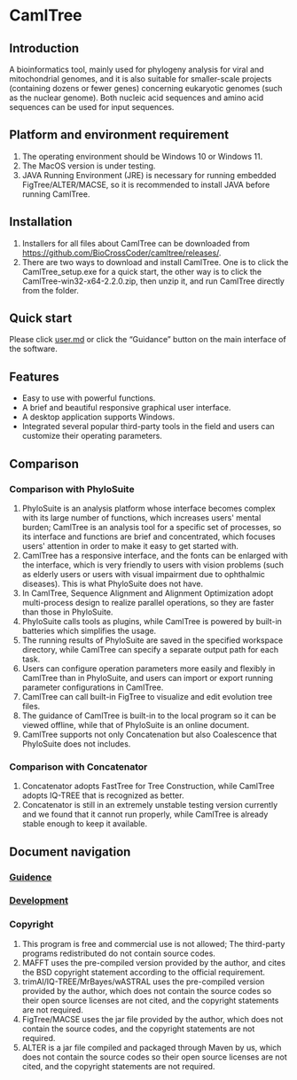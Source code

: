 # CamlTree

## Introduction

A bioinformatics tool, mainly used for phylogeny analysis for viral and mitochondrial genomes, and it is also suitable for smaller-scale projects (containing dozens or fewer genes) concerning eukaryotic genomes (such as the nuclear genome). Both nucleic acid sequences and amino acid sequences can be used for input sequences.

## Platform and environment requirement

1. The operating environment should be Windows 10 or Windows 11.
2. The MacOS version is under testing.
3. JAVA Running Environment (JRE) is necessary for running embedded FigTree/ALTER/MACSE, so it is recommended to install JAVA before running CamlTree.
   
## Installation

1. Installers for all files about CamlTree can be downloaded from https://github.com/BioCrossCoder/camltree/releases/.
2. There are two ways to download and install CamlTree. One is to click the CamlTree_setup.exe for a quick start, the other way is to click the CamlTree-win32-x64-2.2.0.zip, then unzip it, and run CamlTree directly from the folder.

## Quick start

Please click [user.md](./docs/User.md) or click the “Guidance” button on the main interface of the software.

## Features

+ Easy to use with powerful functions.
+ A brief and beautiful responsive graphical user interface.
+ A desktop application supports Windows.
+ Integrated several popular third-party tools in the field and users can customize their operating parameters.

## Comparison

### Comparison with PhyloSuite

1. PhyloSuite is an analysis platform whose interface becomes complex with its large number of functions, which increases users' mental burden; CamlTree is an analysis tool for a specific set of processes, so its interface and functions are brief and concentrated, which focuses users' attention in order to make it easy to get started with.
2. CamlTree has a responsive interface, and the fonts can be enlarged with the interface, which is very friendly to users with vision problems (such as elderly users or users with visual impairment due to ophthalmic diseases). This is what PhyloSuite does not have.
3. In CamlTree, Sequence Alignment and Alignment Optimization adopt multi-process design to realize parallel operations, so they are faster than those in PhyloSuite.
4. PhyloSuite calls tools as plugins, while CamlTree is powered by built-in batteries which simplifies the usage.
5. The running results of PhyloSuite are saved in the specified workspace directory, while CamlTree can specify a separate output path for each task.
6. Users can configure operation parameters more easily and flexibly in CamlTree than in PhyloSuite, and users can import or export running parameter configurations in CamlTree.
7. CamlTree can call built-in FigTree to visualize and edit evolution tree files.
8. The guidance of CamlTree is built-in to the local program so it can be viewed offline, while that of PhyloSuite is an online document.
9. CamlTree supports not only Concatenation but also Coalescence that PhyloSuite does not includes.

### Comparison with Concatenator

1. Concatenator adopts FastTree for Tree Construction, while CamlTree adopts IQ-TREE that is recognized as better.
2. Concatenator is still in an extremely unstable testing version currently and we found that it cannot run properly, while CamlTree is already stable enough to keep it available.

## Document navigation

### [Guidence](./docs/User.zh.md)

### [Development](./docs/Developer.md)

### Copyright

1. This program is free and commercial use is not allowed; The third-party programs redistributed do not contain source codes.
2. MAFFT uses the pre-compiled version provided by the author, and cites the BSD copyright statement according to the official requirement.
3. trimAl/IQ-TREE/MrBayes/wASTRAL uses the pre-compiled version provided by the author, which does not contain the source codes so their open source licenses are not cited, and the copyright statements are not required.
4. FigTree/MACSE uses the jar file provided by the author, which does not contain the source codes, and the copyright statements are not required.
5. ALTER is a jar file compiled and packaged through Maven by us, which does not contain the source codes so their open source licenses are not cited, and the copyright statements are not required.
